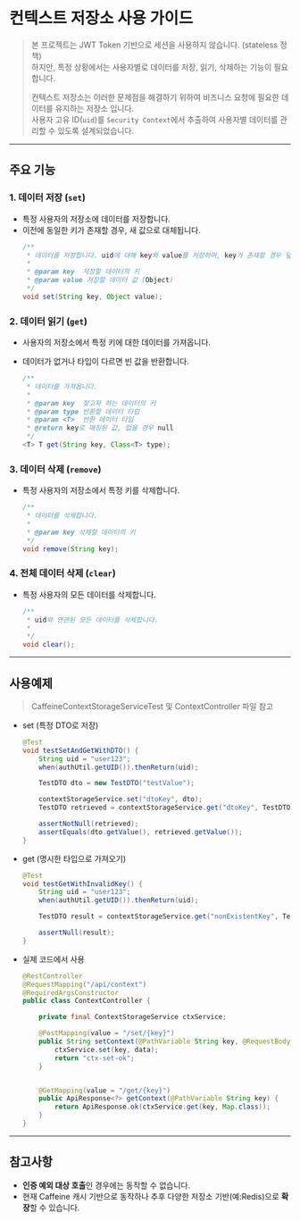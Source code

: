 # 컨텍스트 저장소 사용 가이드
> 본 프로젝트는 JWT Token 기반으로 세션을 사용하지 않습니다. (stateless 정책)       
> 하지만, 특정 상황에서는 사용자별로 데이터를 저장, 읽기, 삭제하는 기능이 필요합니다. 
> 
> 컨텍스트 저장소는 이러한 문제점을 해결하기 위하여 비즈니스 요청에 필요한 데이터를 유지하는 저장소 입니다.    
> 사용자 고유 ID(`uid`)를 `Security Context`에서 추출하여 사용자별 데이터를 관리할 수 있도록 설계되었습니다.

---

## **주요 기능**
### 1. **데이터 저장 (`set`)**
- 특정 사용자의 저장소에 데이터를 저장합니다.
- 이전에 동일한 키가 존재할 경우, 새 값으로 대체됩니다.
    ```java
    /**
     * 데이터를 저장합니다. uid에 대해 key와 value를 저장하며, key가 존재할 경우 덮어씁니다.
     *
     * @param key  저장할 데이터의 키
     * @param value 저장할 데이터 값 (Object)
     */
    void set(String key, Object value);

    ```
### 2. **데이터 읽기 (`get`)**
- 사용자의 저장소에서 특정 키에 대한 데이터를 가져옵니다.
- 데이터가 없거나 타입이 다르면 빈 값을 반환합니다.

    ```java
    /**
     * 데이터를 가져옵니다.
     *
     * @param key  찾고자 하는 데이터의 키
     * @param type 반환할 데이터 타입
     * @param <T>  반환 데이터 타입
     * @return key로 매칭된 값, 없을 경우 null
     */
    <T> T get(String key, Class<T> type);
    ```

### 3. **데이터 삭제 (`remove`)**
- 특정 사용자의 저장소에서 특정 키를 삭제합니다.

    ```java
    /**
     * 데이터를 삭제합니다.
     *
     * @param key 삭제할 데이터의 키
     */
    void remove(String key);
    ```

### 4. **전체 데이터 삭제 (`clear`)**
- 특정 사용자의 모든 데이터를 삭제합니다.

    ```java
    /**
     * uid와 연관된 모든 데이터를 삭제합니다.
     *
     */
    void clear();
    ```
  
---
## **사용예제**
> CaffeineContextStorageServiceTest 및 ContextController 파일 참고

- set (특정 DTO로 저장)
  ```java
  @Test
  void testSetAndGetWithDTO() {
      String uid = "user123";
      when(authUtil.getUID()).thenReturn(uid);
  
      TestDTO dto = new TestDTO("testValue");
  
      contextStorageService.set("dtoKey", dto);
      TestDTO retrieved = contextStorageService.get("dtoKey", TestDTO.class);
  
      assertNotNull(retrieved);
      assertEquals(dto.getValue(), retrieved.getValue());
  }
  ```
- get (명시한 타입으로 가져오기)
  ```java
  @Test
  void testGetWithInvalidKey() {
      String uid = "user123";
      when(authUtil.getUID()).thenReturn(uid);
  
      TestDTO result = contextStorageService.get("nonExistentKey", TestDTO.class);
  
      assertNull(result);
  }
  ```
- 실제 코드에서 사용
  ```java
  @RestController
  @RequestMapping("/api/context")
  @RequiredArgsConstructor
  public class ContextController {
  
      private final ContextStorageService ctxService;
  
      @PostMapping(value = "/set/{key}")
      public String setContext(@PathVariable String key, @RequestBody Map<String, Object> data) {
          ctxService.set(key, data);
          return "ctx-set-ok";
      }
  
  
      @GetMapping(value = "/get/{key}")
      public ApiResponse<?> getContext(@PathVariable String key) {
          return ApiResponse.ok(ctxService.get(key, Map.class));
      }
  }
  ```




---
## 참고사항
- **인증 예외 대상 호출**인 경우에는 동작할 수 없습니다. 
- 현재 Caffeine 캐시 기반으로 동작하나 추후 다양한 저장소 기반(예:Redis)으로 **확장**할 수 있습니다.